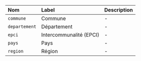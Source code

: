 | Nom | Label | Description |
| :- | :- | :- |
| `commune` | Commune | - |
| `departement` | Département | - |
| `epci` | Intercommunalité (EPCI) | - |
| `pays` | Pays | - |
| `region` | Région | - |
